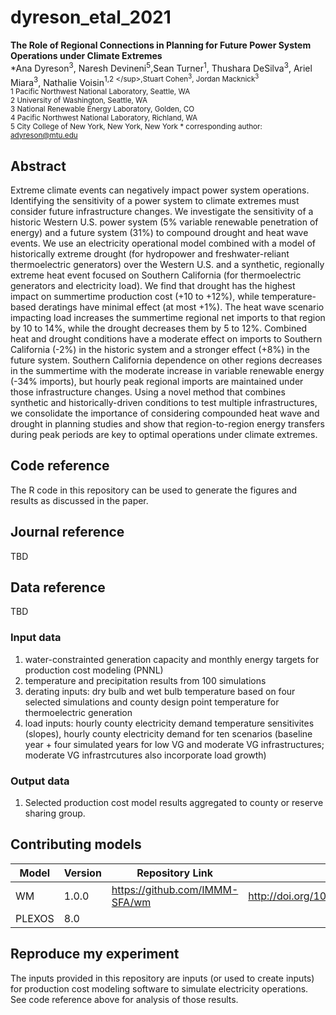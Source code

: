 
# dyreson_etal_2021
__The Role of Regional Connections in Planning for Future Power System Operations under Climate Extremes__  
*Ana Dyreson<sup>3</sup>, Naresh Devineni<sup>5</sup>,Sean Turner<sup>1</sup>,  Thushara DeSilva<sup>3</sup>, Ariel Miara<sup>3</sup>, Nathalie Voisin<sup>1,2 \</sup>,Stuart Cohen<sup>3</sup>, Jordan Macknick<sup>3</sup>  
1 Pacific Northwest National Laboratory, Seattle, WA  
2 University of Washington, Seattle, WA  
3 National Renewable Energy Laboratory, Golden, CO  
4 Pacific Northwest National Laboratory, Richland, WA  
5 City College of New York, New York, New York
\* corresponding author: adyreson@mtu.edu

## Abstract
Extreme climate events can negatively impact power system operations. Identifying the sensitivity of a power system to climate extremes must consider future infrastructure changes. We investigate the sensitivity of a historic Western U.S. power system (5% variable renewable penetration of energy) and a future system (31%) to compound drought and heat wave events.  We use an electricity operational model combined with a model of historically extreme drought (for hydropower and freshwater-reliant thermoelectric generators) over the Western U.S. and a synthetic, regionally extreme heat event focused on Southern California (for thermoelectric generators and electricity load). We find that drought has the highest impact on summertime production cost (+10 to +12%), while temperature-based deratings have minimal effect (at most +1%).  The heat wave scenario impacting load increases the summertime regional net imports to that region by 10 to 14%, while the drought decreases them by 5 to 12%. Combined heat and drought conditions have a moderate effect on imports to Southern California (-2%) in the historic system and a stronger effect (+8%) in the future system. Southern California dependence on other regions decreases in the summertime with the moderate increase in variable renewable energy (-34% imports), but hourly peak regional imports are maintained under those infrastructure changes. Using a novel method that combines synthetic and historically-driven conditions to test multiple infrastructures, we consolidate the importance of considering compounded heat wave and drought in planning studies and show that region-to-region energy transfers during peak periods are key to optimal operations under climate extremes.

## Code reference
The R code in this repository can be used to generate the figures and results as discussed in the paper.
## Journal reference
TBD
## Data reference
TBD
### Input data
1) water-constrainted generation capacity and monthly energy targets for production cost modeling (PNNL)
2) temperature and precipitation results from 100 simulations
3) derating inputs: dry bulb and wet bulb temperature based on four selected simulations and county design point temperature for thermoelectric generation
4) load inputs: hourly county electricity demand temperature sensitivites (slopes), hourly county electricity demand for ten scenarios (baseline year + four simulated years for low VG and moderate VG infrastructures; moderate VG infrastrcutures also incorporate load growth)


### Output data
1) Selected production cost model results aggregated to county or reserve sharing group.




## Contributing models
| Model | Version | Repository Link | DOI |
|-------|---------|-----------------|-----|
| WM | 1.0.0 | https://github.com/IMMM-SFA/wm | http://doi.org/10.5281/zenodo.1225344 |
| PLEXOS | 8.0 | | |

## Reproduce my experiment
The inputs provided in this repository are inputs (or used to create inputs) for production cost modeling software to simulate electricity operations. See code reference above for analysis of those results.
